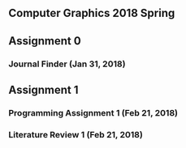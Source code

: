 ## Computer Graphics 2018 Spring
## Assignment 0
### Journal Finder (Jan 31, 2018)
## Assignment 1
### Programming Assignment 1 (Feb 21, 2018)
### Literature Review 1 (Feb 21, 2018)
